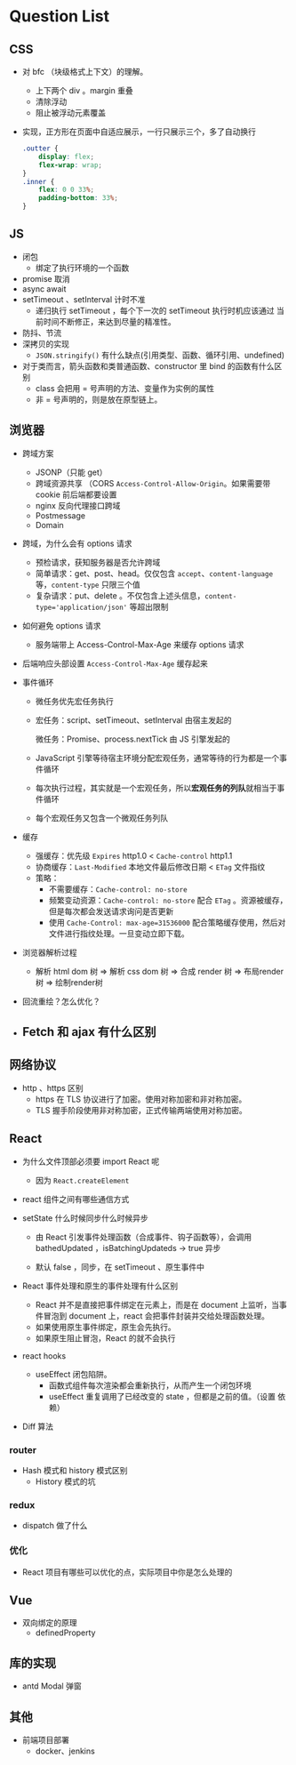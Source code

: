 # Question List



## CSS

- 对 bfc （块级格式上下文）的理解。
    - 上下两个 div 。margin 重叠
    - 清除浮动
    - 阻止被浮动元素覆盖

- 实现，正方形在页面中自适应展示，一行只展示三个，多了自动换行

    ```css
    .outter {
        display: flex;
        flex-wrap: wrap;
    }
    .inner {
        flex: 0 0 33%;
        padding-bottom: 33%;
    }
    ```

    

## JS

- 闭包
    - 绑定了执行环境的一个函数
- promise 取消
- async await
- setTimeout 、setInterval 计时不准
    - 递归执行 setTimeout ，每个下一次的 setTimeout 执行时机应该通过 当前时间不断修正，来达到尽量的精准性。
- 防抖、节流
- 深拷贝的实现
    - `JSON.stringify()` 有什么缺点(引用类型、函数、循环引用、undefined)
- 对于类而言，箭头函数和类普通函数、constructor 里 bind 的函数有什么区别
    - class 会把用 = 号声明的方法、变量作为实例的属性
    - 非 = 号声明的，则是放在原型链上。

## 浏览器

- 跨域方案
    - JSONP（只能 get）
    - 跨域资源共享 （CORS `Access-Control-Allow-Origin`。如果需要带 cookie 前后端都要设置
    - nginx 反向代理接口跨域
    - Postmessage 
    - Domain
    
- 跨域，为什么会有 options 请求
    - 预检请求，获知服务器是否允许跨域
    - 简单请求：get、post、head。仅仅包含 `accept`、`content-language` 等，`content-type` 只限三个值
    - 复杂请求：put、delete 。不仅包含上述头信息，`content-type='application/json'` 等超出限制
    
- 如何避免 options 请求
  
  - 服务端带上 Access-Control-Max-Age 来缓存 options 请求
  
- 后端响应头部设置 `Access-Control-Max-Age` 缓存起来
  
- 事件循环

    - 微任务优先宏任务执行

    - 宏任务：script、setTimeout、setInterval 由宿主发起的

        微任务：Promise、process.nextTick 由 JS 引擎发起的

    - JavaScript 引擎等待宿主环境分配宏观任务，通常等待的行为都是一个事件循环

    - 每次执行过程，其实就是一个宏观任务，所以**宏观任务的列队**就相当于事件循环

    - 每个宏观任务又包含一个微观任务列队

    

- 缓存
    - 强缓存：优先级 `Expires` http1.0  <  `Cache-control` http1.1
    - 协商缓存：`Last-Modified` 本地文件最后修改日期 < `ETag` 文件指纹
    - 策略：
        - 不需要缓存：`Cache-control: no-store`
        - 频繁变动资源：`Cache-control: no-store` 配合 `ETag` 。资源被缓存，但是每次都会发送请求询问是否更新
        - 使用 `Cache-Control: max-age=31536000` 配合策略缓存使用，然后对文件进行指纹处理。一旦变动立即下载。

- 浏览器解析过程
  
    - 解析 html dom 树 =>  解析 css dom 树 => 合成 render 树 => 布局render树 => 绘制render树
    
- 回流重绘？怎么优化？



- Fetch 和 ajax 有什么区别
    - 

## 网络协议

- http 、https 区别
    - https 在 TLS 协议进行了加密。使用对称加密和非对称加密。
    - TLS 握手阶段使用非对称加密，正式传输两端使用对称加密。

## React

- 为什么文件顶部必须要 import React 呢
    - 因为 `React.createElement`

- react 组件之间有哪些通信方式
- setState 什么时候同步什么时候异步

    - 由 React 引发事件处理函数（合成事件、钩子函数等），会调用 bathedUpdated ，isBatchingUpdateds -> true 异步

    - 默认 false ，同步，在 setTimeout 、原生事件中

- React 事件处理和原生的事件处理有什么区别

    - React 并不是直接把事件绑定在元素上，而是在 document 上监听，当事件冒泡到 document 上，react 会把事件封装并交给处理函数处理。
    - 如果使用原生事件绑定，原生会先执行。
    - 如果原生阻止冒泡，React 的就不会执行

- react hooks
    - useEffect 闭包陷阱。
        - 函数式组件每次渲染都会重新执行，从而产生一个闭包环境
        - useEffect 重复调用了已经改变的 state ，但都是之前的值。（设置 依赖）
- Diff 算法



### router

- Hash 模式和 history 模式区别
    - History 模式的坑





### redux

- dispatch 做了什么



### 优化

- React 项目有哪些可以优化的点，实际项目中你是怎么处理的



## Vue

- 双向绑定的原理
    - definedProperty



## 库的实现

- antd Modal 弹窗



## 其他

- 前端项目部署
    - docker、jenkins